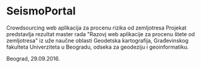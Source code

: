 # SeismoPortal
Crowdsourcing web aplikacija za procenu rizika od zemljotresa
Projekat predstavlja rezultat master rada 
"Razovj web aplikacije za procenu štete od zemljotresa"
iz uže naučne oblasti Geodetska kartografija, Građevinskog fakulteta Univerziteta u Beogradu, odseka za geodeziju i geoinformatiku.

Beograd, 29.09.2016.
